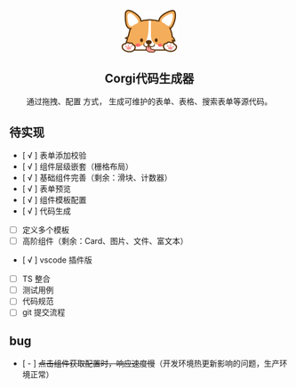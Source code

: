 <p align="center">
  <img src="./public/logo.png" width="100" align="center"></img>

  <h2 align="center">Corgi代码生成器</h2>

  <p align="center">通过拖拽、配置 方式， 生成可维护的表单、表格、搜索表单等源代码。</p>
</p>

## 待实现

- [ √ ] 表单添加校验
- [ √ ] 组件层级嵌套（栅格布局）
- [ √ ] 基础组件完善（剩余：滑块、计数器）
- [ √ ] 表单预览
- [ √ ] 组件模板配置
- [ √ ] 代码生成
- [ ] 定义多个模板
- [ ] 高阶组件（剩余：Card、图片、文件、富文本）
- [ √ ] vscode 插件版
- [ ] TS 整合
- [ ] 测试用例
- [ ] 代码规范
- [ ] git 提交流程

## bug

- [ - ] ~~点击组件获取配置时，响应速度慢~~（开发环境热更新影响的问题，生产环境正常）

